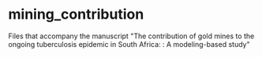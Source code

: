 # mining_contribution
Files that accompany the manuscript "The contribution of gold mines to the ongoing tuberculosis epidemic in South Africa: : A modeling-based study"
